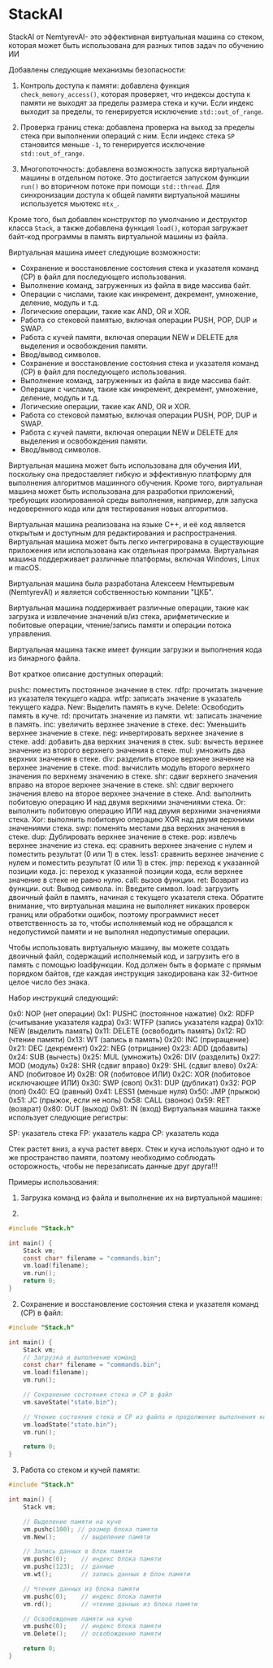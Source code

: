 # StackAI
StackAI от NemtyrevAI- это  эффективная виртуальная машина со стеком, которая может быть использована для разных типов задач по обучению ИИ

Добавлены следующие механизмы безопасности:

1. Контроль доступа к памяти: добавлена функция `check_memory_access()`, которая проверяет, что индексы доступа к памяти не выходят за пределы размера стека и кучи. Если индекс выходит за пределы, то генерируется исключение `std::out_of_range`.

2. Проверка границ стека: добавлена проверка на выход за пределы стека при выполнении операций с ним. Если индекс стека `SP` становится меньше `-1`, то генерируется исключение `std::out_of_range`.

3. Многопоточность: добавлена возможность запуска виртуальной машины в отдельном потоке. Это достигается запуском функции `run()` во вторичном потоке при помощи `std::thread`. Для синхронизации доступа к общей памяти виртуальной машины используется мьютекс `mtx_`.

Кроме того, был добавлен конструктор по умолчанию и деструктор класса `Stack`, а также добавлена функция `load()`, которая загружает байт-код программы в память виртуальной машины из файла.


Виртуальная машина имеет следующие возможности:

* Сохранение и восстановление состояния стека и указателя команд (CP) в файл для последующего использования.
* Выполнение команд, загруженных из файла в виде массива байт.
* Операции с числами, такие как инкремент, декремент, умножение, деление, модуль и т.д.
* Логические операции, такие как AND, OR и XOR.
* Работа со стековой памятью, включая операции PUSH, POP, DUP и SWAP.
* Работа с кучей памяти, включая операции NEW и DELETE для выделения и освобождения памяти.
* Ввод/вывод символов.
* Сохранение и восстановление состояния стека и указателя команд (CP) в файл для последующего использования.
* Выполнение команд, загруженных из файла в виде массива байт.
* Операции с числами, такие как инкремент, декремент, умножение, деление, модуль и т.д.
* Логические операции, такие как AND, OR и XOR.
* Работа со стековой памятью, включая операции PUSH, POP, DUP и SWAP.
* Работа с кучей памяти, включая операции NEW и DELETE для выделения и освобождения памяти.
* Ввод/вывод символов.

Виртуальная машина может быть использована для обучения ИИ, поскольку она предоставляет гибкую и эффективную платформу для выполнения алгоритмов машинного обучения. Кроме того, виртуальная машина может быть использована для разработки приложений, требующих изолированной среды выполнения, например, для запуска недоверенного кода или для тестирования новых алгоритмов.

Виртуальная машина реализована на языке C++, и её код является открытым и доступным для редактирования и распространения. Виртуальная машина может быть легко интегрирована в существующие приложения или использована как отдельная программа. Виртуальная машина поддерживает различные платформы, включая Windows, Linux и macOS.

Виртуальная машина была разработана Алексеем Немтыревым (NemtyrevAI) и является собственностью компании "ЦКБ".

Виртуальная машина поддерживает различные операции, такие как загрузка и извлечение значений в/из стека, арифметические и побитовые операции, чтение/запись памяти и операции потока управления.

Виртуальная машина также имеет функции загрузки и выполнения кода из бинарного файла.

Вот краткое описание доступных операций:

pushc: поместить постоянное значение в стек.
rdfp: прочитать значение из указателя текущего кадра.
wtfp: записать значение в указатель текущего кадра.
New: Выделить память в куче.
Delete: Освободить память в куче.
rd: прочитать значение из памяти.
wt: записать значение в память.
inc: увеличить верхнее значение в стеке.
dec: Уменьшить верхнее значение в стеке.
neg: инвертировать верхнее значение в стеке.
add: добавить два верхних значения в стек.
sub: вычесть верхнее значение из второго верхнего значения в стеке.
mul: умножить два верхних значения в стеке.
div: разделить второе верхнее значение на верхнее значение в стеке.
mod: вычислить модуль второго верхнего значения по верхнему значению в стеке.
shr: сдвиг верхнего значения вправо на второе верхнее значение в стеке.
shl: сдвиг верхнего значения влево на второе верхнее значение в стеке.
And: выполнить побитовую операцию И над двумя верхними значениями стека.
Or: выполнить побитовую операцию ИЛИ над двумя верхними значениями стека.
Xor: выполнить побитовую операцию XOR над двумя верхними значениями стека.
swp: поменять местами два верхних значения в стеке.
dup: Дублировать верхнее значение в стеке.
pop: извлечь верхнее значение из стека.
eq: сравнить верхнее значение с нулем и поместить результат (0 или 1) в стек.
less1: сравнить верхнее значение с нулем и поместить результат (0 или 1) в стек.
jmp: переход к указанной позиции кода.
jc: переход к указанной позиции кода, если верхнее значение в стеке не равно нулю.
call: вызов функции.
ret: Возврат из функции.
out: Вывод символа.
in: Введите символ.
load: загрузить двоичный файл в память, начиная с текущего указателя стека.
Обратите внимание, что виртуальная машина не выполняет никаких проверок границ или обработки ошибок, поэтому программист несет ответственность за то, чтобы исполняемый код не обращался к недопустимой памяти и не выполнял недопустимые операции.

Чтобы использовать виртуальную машину, вы можете создать двоичный файл, содержащий исполняемый код, и загрузить его в память с помощью loadфункции. Код должен быть в формате с прямым порядком байтов, где каждая инструкция закодирована как 32-битное целое число без знака. 

Набор инструкций следующий:

0x0: NOP (нет операции)
0x1: PUSHC (постоянное нажатие)
0x2: RDFP (считывание указателя кадра)
0x3: WTFP (запись указателя кадра)
0x10: NEW (выделить память)
0x11: DELETE (освободить память)
0x12: RD (чтение памяти)
0x13: WT (запись в память)
0x20: INC (приращение)
0x21: DEC (декремент)
0x22: NEG (отрицание)
0x23: ADD (добавить)
0x24: SUB (вычесть)
0x25: MUL (умножить)
0x26: DIV (разделить)
0x27: MOD (модуль)
0x28: SHR (сдвиг вправо)
0x29: SHL (сдвиг влево)
0x2A: AND (побитовое И)
0x2B: OR (побитовое ИЛИ)
0x2C: XOR (побитовое исключающее ИЛИ)
0x30: SWP (своп)
0x31: DUP (дубликат)
0x32: POP (поп)
0x40: EQ (равный)
0x41: LESS1 (меньше нуля)
0x50: JMP (прыжок)
0x51: JC (прыжок, если не ноль)
0x58: CALL (звонок)
0x59: RET (возврат)
0x80: OUT (выход)
0x81: IN (вход)
Виртуальная машина также использует следующие регистры:

SP: указатель стека
FP: указатель кадра
CP: указатель кода

Стек растет вниз, а куча растет вверх. Стек и куча используют одно и то же пространство памяти, поэтому необходимо соблюдать осторожность, чтобы не перезаписать данные друг друга!!!


Примеры использования:

1. Загрузка команд из файла и выполнение их на виртуальной машине:

2. 
```c
#include "Stack.h"

int main() {
    Stack vm;
    const char* filename = "commands.bin";
    vm.load(filename);
    vm.run();
    return 0;
}
```
2. Сохранение и восстановление состояния стека и указателя команд (CP) в файл:
```c
#include "Stack.h"

int main() {
    Stack vm;
    // Загрузка и выполнение команд
    const char* filename = "commands.bin";
    vm.load(filename);
    vm.run();

    // Сохранение состояния стека и CP в файл
    vm.saveState("state.bin");

    // Чтение состояния стека и CP из файла и продолжение выполнения команд
    vm.loadState("state.bin");
    vm.run();

    return 0;
}
```
3. Работа со стеком и кучей памяти:
```c
#include "Stack.h"

int main() {
    Stack vm;

    // Выделение памяти на куче
    vm.pushc(100); // размер блока памяти
    vm.New();       // выделение памяти

    // Запись данных в блок памяти
    vm.pushc(0);    // индекс блока памяти
    vm.pushc(123);  // данные
    vm.wt();        // запись данных в блок памяти

    // Чтение данных из блока памяти
    vm.pushc(0);    // индекс блока памяти
    vm.rd();        // чтение данных из блока памяти

    // Освобождение памяти на куче
    vm.pushc(0);    // индекс блока памяти
    vm.Delete();    // освобождение памяти

    return 0;
}
```
